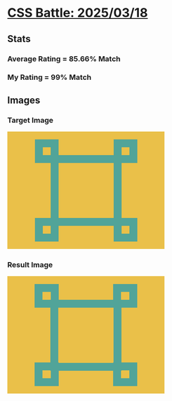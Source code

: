 # [CSS Battle: 2025/03/18](https://cssbattle.dev/play/qM6qiIkZq9FFXmk2DTuu)

## Stats

### Average Rating = 85.66% Match

### My Rating = 99% Match

## Images

### Target Image

![](./images/target.png)

### Result Image

![](./images/result.png)
